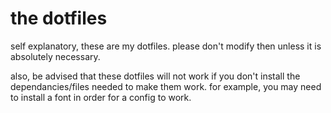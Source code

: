 # the dotfiles
self explanatory, these are my dotfiles. please don't modify then unless it is absolutely necessary. 

also, be advised that these dotfiles will not work if you don't install the dependancies/files needed to make them work. for example, you may need to install a font in order for a config to work. 
